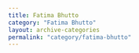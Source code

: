 ```yaml
---
title: Fatima Bhutto
category: "Fatima Bhutto"
layout: archive-categories
permalink: "category/fatima-bhutto"
---
```

